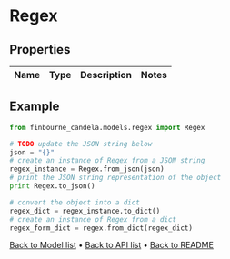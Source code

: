 # Regex


## Properties
Name | Type | Description | Notes
------------ | ------------- | ------------- | -------------

## Example

```python
from finbourne_candela.models.regex import Regex

# TODO update the JSON string below
json = "{}"
# create an instance of Regex from a JSON string
regex_instance = Regex.from_json(json)
# print the JSON string representation of the object
print Regex.to_json()

# convert the object into a dict
regex_dict = regex_instance.to_dict()
# create an instance of Regex from a dict
regex_form_dict = regex.from_dict(regex_dict)
```
[Back to Model list](../README.md#documentation-for-models) &#8226; [Back to API list](../README.md#documentation-for-api-endpoints) &#8226; [Back to README](../README.md)



